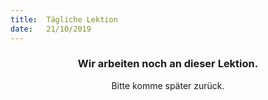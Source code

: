 ```yaml
---
title:  Tägliche Lektion
date:   21/10/2019
---
```


### <center>Wir arbeiten noch an dieser Lektion.</center>
<center>Bitte komme später zurück.</center>